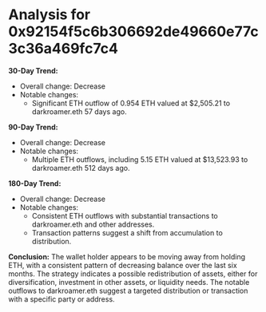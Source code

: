 # Analysis for 0x92154f5c6b306692de49660e77c3c36a469fc7c4

**30-Day Trend:**
- Overall change: Decrease
- Notable changes:
  - Significant ETH outflow of 0.954 ETH valued at $2,505.21 to darkroamer.eth 57 days ago.

**90-Day Trend:**
- Overall change: Decrease
- Notable changes:
  - Multiple ETH outflows, including 5.15 ETH valued at $13,523.93 to darkroamer.eth 512 days ago.

**180-Day Trend:**
- Overall change: Decrease
- Notable changes:
  - Consistent ETH outflows with substantial transactions to darkroamer.eth and other addresses.
  - Transaction patterns suggest a shift from accumulation to distribution.

**Conclusion:**
The wallet holder appears to be moving away from holding ETH, with a consistent pattern of decreasing balance over the last six months. The strategy indicates a possible redistribution of assets, either for diversification, investment in other assets, or liquidity needs. The notable outflows to darkroamer.eth suggest a targeted distribution or transaction with a specific party or address.